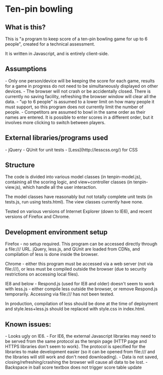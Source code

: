 <h1>Ten-pin bowling</h1>

<h2>What is this?</h2>
This is "a program to keep score of a ten-pin bowling game for up to 6 people", created for a technical assessment.

It is written in Javascript, and is entirely client-side.

<h2>Assumptions</h2>
- Only one person/device will be keeping the score for each game, results for a game in progress do not need to be simultaneously displayed on other devices.
- The browser will not crash or be accidentally closed. There is currently no saving facility, refreshing the browser window will clear all the data.
- "up to 6 people" is assumed to a lower limit on how many people it must support, so this program does not currently limit the number of people.
- Competitors are assumed to bowl in the same order as their names are entered. It is possible to enter scores in a different order, but it involves more clicking to switch between players.

<h2>External libraries/programs used</h2>
- jQuery
- QUnit for unit tests
- [Less](http://lesscss.org/) for CSS

<h2>Structure</h2>
The code is divided into various model classes (in tenpin-model.js), containing all the scoring logic, and view+controller classes (in tenpin-view.js), which handle all the user interaction.

The model classes have reasonably but not totally complete unit tests (in tests.js, run using tests.html). The view classes currently have none.

Tested on various versions of Internet Explorer (down to IE6), and recent versions of Firefox and Chrome.

<h2>Development environment setup</h2>
Firefox - no setup required. This program can be accessed directly through a file:/// URL. jQuery, less.js, and QUnit are loaded from CDNs, and compilation of less is done inside the browser.

Chrome - either this program must be accessed via a web server (not via file:///), or less must be compiled outside the browser (due to security restrictions on accessing local files).

IE8 and below - Respond.js (used for IE8 and older) doesn't seem to work with less.js - either compile less outside the browser, or remove Respond.js temporarily. Accessing via file:/// has not been tested.

In production, compilation of less should be done at the time of deployment and style.less+less.js should be replaced with style.css in index.html.

<h2>Known issues:</h2>
- Looks ugly on IE6.
- For IE6, the external Javascript libraries may need to be served from the same protocol as the tenpin page (HTTP page and HTTPS libraries don't seem to work). The protocol is specified for the libraries to make development easier (so it can be opened from file:/// and the libraries will still work and don't need downloading).
- Data is not saved, closing/refreshing/crashing the browser will cause all data to be lost.
- Backspace in ball score textbox does not trigger score table update

